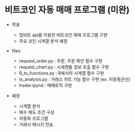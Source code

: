 # 비트코인 자동 매매 프로그램 (미완)
- 목표
  - 업비트 api를 이용한 비트코인 매매 프로그램 구현
  - 주요 코인 시계열 분석 예정

- files
  - request_order.py : 주문, 주문 확인 함수 구현
  - request_chart.py : 시세캔들 정보 호출 함수 구현
  - R_ts_functions.py : R에서의 시계열 함수 구현
  - ts_analysis.py : 거래소 차트 기능 함수 구현 (ex. 이동평균선)
  - trader.ipynd : 매매로직 구현

- 예정
  - 시계열 분석
  - 매수 매도 조건 구상
  - 자동화 프로그램
  - 거래시 메시지 전송
 
